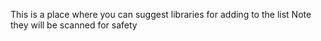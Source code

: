 This is a place where you can suggest libraries for adding to the list
Note they will be scanned for safety
